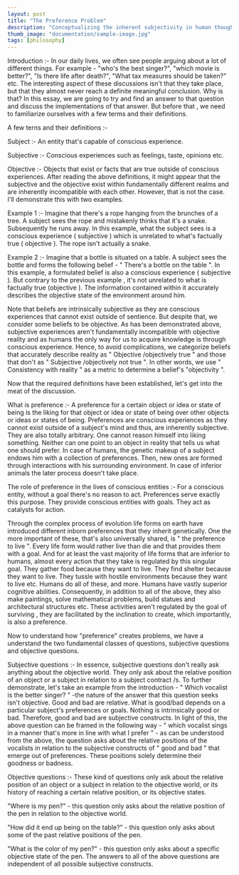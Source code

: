 ```yaml
---
layout: post
title: "The Preference Problem"
description: "Conceptualizing the inherent subjectivity in human thoughts"
thumb_image: "documentation/sample-image.jpg"
tags: [philosophy]
---
```


Introduction :- In our daily lives, we often see people arguing about a lot of different things. For example - "who's the best singer?", "which movie is better?", "Is there life after death?", "What tax measures should be taken?" etc. The interesting aspect of these discussions isn't that they take place, but that they almost never reach a definite meaningful conclusion. Why is that?
        In this essay, we are going to try and find an answer to that question and discuss the implementations of that answer.
       But  before that , we need to familiarize ourselves with a few terms and their definitions.

A few terns and their definitions :-

Subject :- An entity that's capable of conscious experience.

Subjective :- Conscious experiences such as feelings, taste, opinions etc.

Objective :- Objects that exist or facts that are true outside of conscious experiences.
       After reading the above definitions, it might appear that the subjective and the objective exist within fundamentally different realms and are inherently incompatible with each other. However, that is not the case. I'll demonstrate this with two examples.

Example 1 :- Imagine that there's a rope hanging from the brunches of a tree. A subject sees the rope and mistakenly thinks that it's a snake. Subsequently he runs away.
        In this example, what the subject sees is a conscious experience  ( subjective ) which is unrelated to what's factually true  ( objective ). The rope isn't actually a snake.

Example 2 :- Imagine that a bottle is situated on a table. A subject sees the bottle and forms the following belief - " There's a bottle on the table ".
       In this example, a formulated belief is also a conscious experience  ( subjective ). But contrary to the previous example , it's not unrelated to what is factually true (objective ). The information contained within it accurately describes the objective state of the environment around him.

Note that beliefs are intrinsically subjective as they are conscious experiences that cannot exist outside of sentience. But despite that, we consider some beliefs to be objective. As has been demonstrated above, subjective experiences aren't fundamentally incompatible with objective reality and as humans the only way for us to acquire knowledge is through conscious experience. Hence, to avoid complications, we categorize beliefs that accurately describe reality as " Objective /objectively true " and those that don't as " Subjective /objectively not true ". In other words, we use " Consistency with reality " as a metric to determine a belief's "objectivity ".

Now that the required definitions have been established, let's get into the meat of the discussion.

What is preference :- A preference for a certain object or idea or state of being is the liking for that object or idea or state of being over other objects or ideas or states of being. Preferences are conscious experiences as they cannot exist outside of a subject's mind and thus, are inherently subjective. They are also totally arbitrary. One cannot reason himself into liking something. Neither can one point to an object in reality that tells us what one should prefer. In case of humans, the genetic makeup of a subject endows him with a collection of preferences. Then, new ones are formed through interactions with his surrounding environment. In case of inferior animals the later process doesn't take place.

The role of preference in the lives of conscious entities :- For a conscious entity, without a goal there's no reason to act. Preferences serve exactly this purpose. They provide conscious entities with goals. They act as catalysts for action.

Through the complex process of evolution life forms on earth have introduced different inborn preferences that they inherit genetically. One the more important of these, that's also universally shared, is " the preference to live ". Every life form would rather live than die and that provides them with a goal. And for at least the vast majority of life forms that are inferior to humans, almost every action that they take is regulated by this singular goal. They gather food because they want to live. They find shelter because they want to live. They tussle with hostile environments because they want to live etc. Humans do all of these, and more. Humans have vastly superior cognitive abilities. Consequently, in addition to all of the above, they also make paintings, solve mathematical problems, build statues and architectural structures etc. These activities aren't regulated by the goal of surviving , they are facilitated by the inclination to create, which importantly, is also a preference.

Now to understand how "preference" creates problems, we have a understand the two fundamental classes of questions, subjective questions and objective questions.

Subjective questions :- In essence, subjective questions don't really ask anything about the objective world. They only ask about the relative position of an object or a subject in relation to a subject contract /s. To further demonstrate, let's take an example from the introduction - " Which vocalist is the better singer? " -the nature of the answer that this question seeks isn't objective. Good and bad are relative. What is good/bad depends on a particular subject's preferences or goals. Nothing is intrinsically good or bad. Therefore, good and bad are subjective constructs. In light of this, the above question can be framed in the following way - " which vocalist sings in a manner that's more in line with what I prefer " - as can be understood from the above, the question asks about the relative positions of the vocalists in relation to the subjective constructs of " good and bad " that emerge out of preferences. These positions solely determine their goodness or badness.

Objective questions :- These kind of questions only ask about the relative position of an object or a subject in relation to the objective world, or its history of reaching a certain relative position, or its objective states.

"Where is my pen?" - this question only asks about the relative position of the pen in relation to the objective world.

"How did it end up being on the table?" - this question only asks about some of the past relative positions of the pen.

"What is the color of my pen?" - this question only asks about a specific objective state of the pen. The answers to all of the above questions are independent of all possible subjective constructs.
